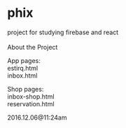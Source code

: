 # phix
project for studying firebase and react<br>
<br>
About the Project<br>

App pages:
<br>
  estirq.html<br>
  inbox.html<br>

Shop pages:
<br>
  inbox-shop.html<br>
  reservation.html<br>
  
  
2016.12.06@11:24am


